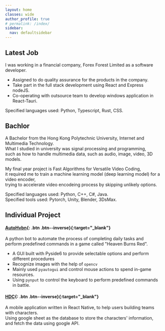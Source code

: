 ```yaml
---
layout: home
classes: wide
author_profile: true
# permalink: /index/
sidebar:
  nav: defaultsidebar
---
```


## Latest Job

I was working in a financial company, Forex Forest Limited as a software developer.

- Assigned to do quality assurance for the products in the company.
- Take part in the full stack development using React and Express nodeJS.
- Co-operating with outsource team to develop windows application in React-Tauri.

Specified languages used: Python, Typescript, Rust, CSS.

## Bachlor

A Bachelor from the Hong Kong Polytechnic University, Internet and Multimedia Technology. \
What I studied in university was signal processing and programming, \
such as how to handle multimedia data, such as audio, image, video, 3D models.

My final year project is Fast Algorithms for Versatile Video Coding, \
it required me to train a machine learning model (deep learning model) for a video encoder, \
trying to accelerate video encodeing process by skipping unlikely options.

Specified languages used: Python, C++, C#, Java. \
Specified tools used: Pytorch, Unity, Blender, 3DsMax.

## Individual Project

#### [AutoHvbn](https://github.com/jeffreytano/AutoHvbn){: .btn .btn--inverse}{:target="\_blank"}

A python bot to automate the process of completing daily tasks and perform predefined commands in a game called "Heaven Burns Red".

- A GUI built with Pyside6 to provide selectable options and perform different procedures
- Recognize images with the help of `opencv`
- Mainly used `pyautogui` and control mouse actions to spend in-game resources.
- Using `pynput` to control the keyboard to perform predefined commands in battle.

#### [HDC](https://github.com/jeffreytano/HDC){: .btn .btn--inverse}{:target="\_blank"}

A mobile application written in React Native, to help users building teams with characters. \
Using google sheet as the database to store the characters' information, and fetch the data using google API.

<!--

I am a undergraduate student in The Hong Kong Polytechnic University, major in Internet and Multimedia Technology.
Most of my courses were studying signal processing and programming. I experienced C++, C#, Java, Pascal, Python.
My final year project is Fast Algorithms for Versatile Video Coding,  it is basically training a machine learning model (deep learning model) for a video encoder, trying to skip some unlikely options for it to speed up the video encoding process.

Also, as a enthusiast of Japanese culture, I learn Japenese by mostly self studying and barely able to communicate in Japanese.
Watching anime and streams from both Japan and NA is my daily entertainment.  I would say my english and japanese are getting better just because of watching streams.

自己紹介　日本語ヴァージョン

僕の名前は潘正樂、香港人です。　
香港理工大学で勉強している大学生です。2022年の夏で卒業。
日本の文化とエンターテインメントが好きで、ある程度日本語に自習しました   -->

<!-- [Primary Button Text](/blenderwork/){: .btn .btn--primary} -->

<!-- ## Gaming and YouTube
[Miko sleep well3](/page1/){: .btn--primary}
[testing2](/test1/)
[EIE3103](/LectureNotes/EIE3103/)

[LectureNotes](/LectureNotes/) -->
